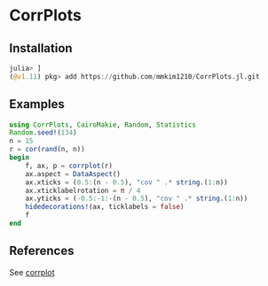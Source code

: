 # CorrPlots

## Installation
```julia
julia> ]
(@v1.11) pkg> add https://github.com/mmkim1210/CorrPlots.jl.git
```

## Examples
```julia
using CorrPlots, CairoMakie, Random, Statistics
Random.seed!(134)
n = 15
r = cor(rand(n, n))
begin
    f, ax, p = corrplot(r)
    ax.aspect = DataAspect()
    ax.xticks = (0.5:(n - 0.5), "cov " .* string.(1:n))
    ax.xticklabelrotation = π / 4
    ax.yticks = (-0.5:-1:-(n - 0.5), "cov " .* string.(1:n))
    hidedecorations!(ax, ticklabels = false)
    f
end
```

## References
See [corrplot](https://github.com/taiyun/corrplot)